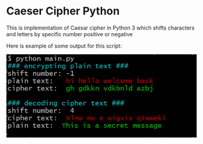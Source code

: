 # Caeser Cipher Python
This is implementation of Caesar cipher in Python 3 which shifts characters and letters by specific number positive or negative

Here is example of some output for this script:

![output](caeserCipher2.png)

